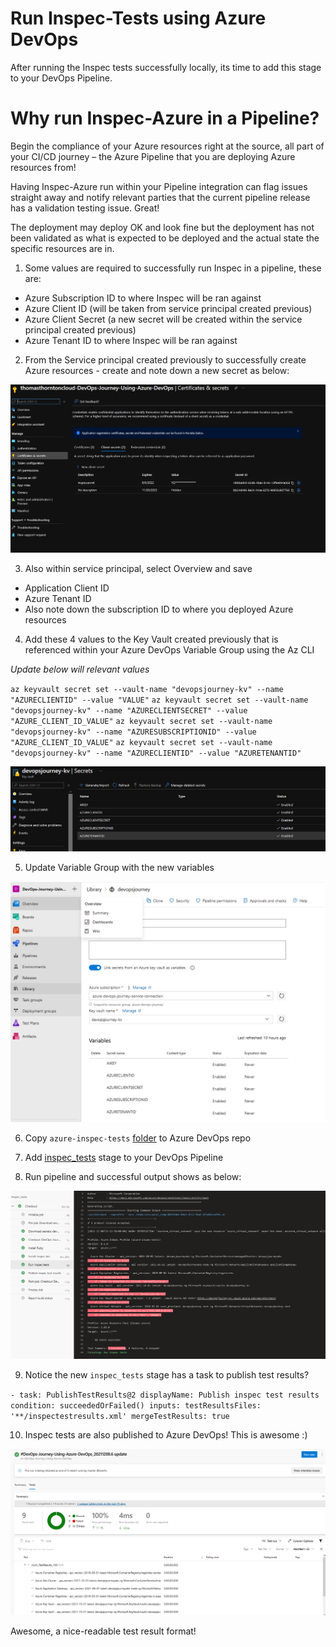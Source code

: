 # Run Inspec-Tests using Azure DevOps

After running the Inspec tests successfully locally, its time to add this stage to your DevOps Pipeline. 

# Why run Inspec-Azure in a Pipeline?

Begin the compliance of your Azure resources right at the source, all part of your CI/CD journey – the Azure Pipeline that you are deploying Azure resources from!

Having Inspec-Azure run within your Pipeline integration can flag issues straight away and notify relevant parties that the current pipeline release has a validation testing issue. Great!

The deployment may deploy OK and look fine but the deployment has not been validated as what is expected to be deployed and the actual state the specific resources are in.

1. Some values are required to successfully run Inspec in a pipeline, these are:
- Azure Subscription ID to where Inspec will be ran against
- Azure Client ID (will be taken from service principal created previous)
- Azure Client Secret (a new secret will be created within the service principal created previous)
- Azure Tenant ID to where Inspec will be ran against

2. From the Service principal created previously to successfully create Azure resources - create and note down a new secret as below:

![](images/testing-infrastructure-1.png)

3. Also within service principal, select Overview and save
- Application Client ID
- Azure Tenant ID
- Also note down the subscription ID to where you deployed Azure resources

4. Add these 4 values to the Key Vault created previously that is referenced within your Azure DevOps Variable Group using the Az CLI

*Update below will relevant values*

`az keyvault secret set --vault-name "devopsjourney-kv" --name "AZURECLIENTID" --value "VALUE"`
`az keyvault secret set --vault-name "devopsjourney-kv" --name "AZURECLIENTSECRET" --value "AZURE_CLIENT_ID_VALUE"`
`az keyvault secret set --vault-name "devopsjourney-kv" --name "AZURESUBSCRIPTIONID" --value "AZURE_CLIENT_ID_VALUE"`
`az keyvault secret set --vault-name "devopsjourney-kv" --name "AZURECLIENTID" --value "AZURETENANTID"`

![](images/testing-infrastructure-2.png)

5. Update Variable Group with the new variables

![](images/testing-infrastructure-3.png)

6. Copy `azure-inspec-tests` [folder](labs/6-Testing-Infrastructure/azure-inspec-tests) to Azure DevOps repo

7. Add [inspec_tests](labs/6-Testing-Infrastructure/pipelines/lab6pipeline.yaml#L145-L174) stage to your DevOps Pipeline

8. Run pipeline and successful output shows as below:

![](images/testing-infrastructure-4.png)

9. Notice the new `inspec_tests` stage has a task to publish test results?

` - task: PublishTestResults@2
   displayName: Publish inspec test results
   condition: succeededOrFailed()
   inputs:
     testResultsFiles: '**/inspectestresults.xml'
     mergeTestResults: true
`

10. Inspec tests are also published to Azure DevOps! This is awesome :)

![](images/testing-infrastructure-5.png)

Awesome, a nice-readable test result format! 